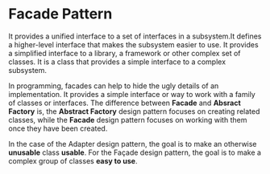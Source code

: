 # Facade Pattern
It provides a unified interface to a set of interfaces in a subsystem.It defines a
higher-level interface that makes the subsystem easier to use.
It provides a simplified interface to a library, a framework or other complex set of classes.
It is a class that provides a simple interface to a complex subsystem.

In programming, facades can help to hide the ugly details of an implementation. It provides a simple interface or way to work with a family of classes or interfaces. The difference between **Facade** and **Absract Factory** is, the **Abstract Factory** design pattern focuses on creating related classes, while the **Facade** design pattern focuses on working with them once they have been created.

In the case of the Adapter design pattern, the goal is to make an otherwise **unusable** class **usable**. For the Façade design pattern, the goal is to make a complex group of classes **easy to use**.